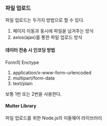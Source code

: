 ### 파일 업로드
파일 업로드는 두가지 방법으로 할 수 있다.
1. 페이지 이동과 동시에 파일을 넘겨주는 방식
2. axios(ajax)를 통한 파일 업로드 방식

#### 데이터 전송 시 인코딩 방법

Form의 Enctype

1. application/x-www-form-urlencoded
2. multipart/form-data
3. text/plain

보통 1번 또는 2번을 사용한다.

#### Multer Library

파일 업로드를 위한 Node.js의 미들웨어 라이브러리